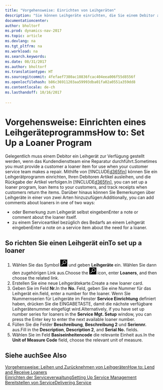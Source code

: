 ```yaml
---
title: "Vorgehensweise: Einrichten von Leihgeräten"
description: "Sie können Leihgeräte einrichten, die Sie einem Debitor ausleihen können, wenn er Serviceartikel im Service hat."
documentationcenter: 
author: bholtorf
ms.prod: dynamics-nav-2017
ms.topic: article
ms.devlang: na
ms.tgt_pltfrm: na
ms.workload: na
ms.search.keywords: 
ms.date: 08/31/2017
ms.author: bholtorf
ms.translationtype: HT
ms.sourcegitcommit: 4fefaef7380ac10836fcac404eea006f55d8556f
ms.openlocfilehash: b86c36911203aa59993dba01fa02a0551a359dd8
ms.contentlocale: de-ch
ms.lasthandoff: 10/16/2017

---
```

# <a name="how-to-set-up-a-loaner-program"></a><span data-ttu-id="8664d-103">Vorgehensweise: Einrichten eines Leihgeräteprogramms</span><span class="sxs-lookup"><span data-stu-id="8664d-103">How to: Set Up a Loaner Program</span></span>
<span data-ttu-id="8664d-104">Gelegentlich muss einem Debitor ein Leihgerät zur Verfügung gestellt werden, wenn das Kundendienstteam eine Reparatur durchführt.</span><span class="sxs-lookup"><span data-stu-id="8664d-104">Sometimes you must provide a customer a loaner item for use when your customer service team makes a repair.</span></span> <span data-ttu-id="8664d-105">Mithilfe von [!INCLUDE[d365fin](includes/d365fin_md.md)] können Sie ein Leihgerätprogramm einrichten, Ihren Debitoren Artikel ausleihen, und die Rückgabe der Artikel verfolgen.</span><span class="sxs-lookup"><span data-stu-id="8664d-105">In [!INCLUDE[d365fin](includes/d365fin_md.md)], you can set up a loaner program, loan items to your customers, and track receipts when customers return the items.</span></span> <span data-ttu-id="8664d-106">Darüber hinaus können Sie Bemerkungen über Leihgeräte in einer von zwei Arten hinzuzufügen:</span><span class="sxs-lookup"><span data-stu-id="8664d-106">Additionally, you can add comments about loaners in one of two ways:</span></span>  
  
* <span data-ttu-id="8664d-107">oder Bemerkung zum Leihgerät selbst eingeben</span><span class="sxs-lookup"><span data-stu-id="8664d-107">Enter a note or comment about the loaner itself.</span></span>  
* <span data-ttu-id="8664d-108">zu einem Serviceartikel bezüglich des Bedarfs an einem Leihgerät eingeben</span><span class="sxs-lookup"><span data-stu-id="8664d-108">Enter a note on a service item about the need for a loaner.</span></span>  

## <a name="to-set-up-a-loaner"></a><span data-ttu-id="8664d-109">So richten Sie einen Leihgerät ein</span><span class="sxs-lookup"><span data-stu-id="8664d-109">To set up a loaner</span></span>  
1. <span data-ttu-id="8664d-110">Wählen Sie das Symbol ![Nach Seite oder Bericht suchen](media/ui-search/search_small.png "Nach Seite oder Bericht suchen") und geben **Leihgeräte** ein. Wählen Sie dann den zugehörigen Link aus.</span><span class="sxs-lookup"><span data-stu-id="8664d-110">Choose the ![Search for Page or Report](media/ui-search/search_small.png "Search for Page or Report icon") icon, enter **Loaners**, and then choose the related link.</span></span>  
2. <span data-ttu-id="8664d-111">Erstellen Sie eine neue Leihgerätekarte.</span><span class="sxs-lookup"><span data-stu-id="8664d-111">Create a new loaner card.</span></span> 
3. <span data-ttu-id="8664d-112">Geben Sie im Feld **Nr.**</span><span class="sxs-lookup"><span data-stu-id="8664d-112">In the **No.**</span></span> <span data-ttu-id="8664d-113">Feld,  geben Sie eine Nummer für das Leihgerät ein.</span><span class="sxs-lookup"><span data-stu-id="8664d-113">field, enter a number for the loaner.</span></span> <span data-ttu-id="8664d-114">Wenn Sie Nummernserien für Leihgeräte im Fenster **Service Einrichtung** definiert haben, drücken Sie die EINGABETASTE, damit die nächste verfügbare Leihgerätenummer eingefügt wird.</span><span class="sxs-lookup"><span data-stu-id="8664d-114">Alternatively, if you have set up number series for loaners in the **Service Mgt. Setup** window, you can press the Enter key to enter the next available loaner number.</span></span>  
4. <span data-ttu-id="8664d-115">Füllen Sie die Felder **Beschreibung**, **Beschreibung 2** und **Seriennr.** aus.</span><span class="sxs-lookup"><span data-stu-id="8664d-115">Fill in the **Description**, **Description 2**, and **Serial No.** fields.</span></span>  
5. <span data-ttu-id="8664d-116">Wählen Sie im Feld **Basiseinheitencode** die relevante Einheit aus.</span><span class="sxs-lookup"><span data-stu-id="8664d-116">In the **Unit of Measure Code** field, choose the relevant unit of measure.</span></span>  
  
## <a name="see-also"></a><span data-ttu-id="8664d-117">Siehe auch</span><span class="sxs-lookup"><span data-stu-id="8664d-117">See Also</span></span>
[<span data-ttu-id="8664d-118">Vorgehensweise: Leihen und Zurücknehmen von Leihgeräten</span><span class="sxs-lookup"><span data-stu-id="8664d-118">How to: Lend and Receive Loaners</span></span>](service-how-to-lend-receive-loaners.md)  
[<span data-ttu-id="8664d-119">Einrichten der Serviceverwaltung</span><span class="sxs-lookup"><span data-stu-id="8664d-119">Setting Up Service Management</span></span>](service-setup-service.md)  
[<span data-ttu-id="8664d-120">Bereitstellen von Service</span><span class="sxs-lookup"><span data-stu-id="8664d-120">Delivering Service</span></span>](service-deliver-service.md)  



